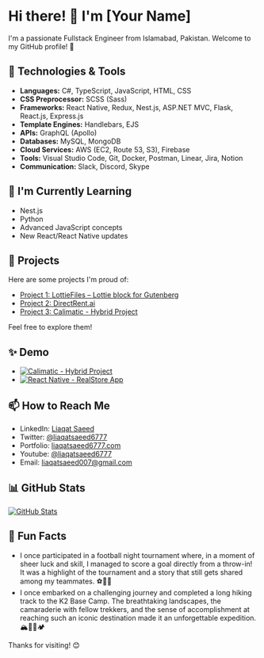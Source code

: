 # Hi there! 👋 I'm [Your Name]

I'm a passionate Fullstack Engineer from Islamabad, Pakistan. Welcome to my GitHub profile! 🚀

## 🔧 Technologies & Tools

- **Languages:** C#, TypeScript, JavaScript, HTML, CSS
- **CSS Preprocessor:** SCSS (Sass)
- **Frameworks:** React Native, Redux, Nest.js, ASP.NET MVC, Flask, React.js, Express.js
- **Template Engines:** Handlebars, EJS
- **APIs:** GraphQL (Apollo)
- **Databases:** MySQL, MongoDB
- **Cloud Services:** AWS (EC2, Route 53, S3), Firebase
- **Tools:** Visual Studio Code, Git, Docker, Postman, Linear, Jira, Notion
- **Communication:** Slack, Discord, Skype

## 🌱 I'm Currently Learning

- Nest.js
- Python
- Advanced JavaScript concepts
- New React/React Native updates

## 🚀 Projects

Here are some projects I'm proud of:

- [Project 1: LottieFiles – Lottie block for Gutenberg](https://wordpress.org/plugins/lottiefiles/)
- [Project 2: DirectRent.ai](https://directrent.ai/)
- [Project 3: Calimatic - Hybrid Project](https://portal.calimatic.com/)

Feel free to explore them!

## ✨ Demo

- [![Calimatic - Hybrid Project](https://www.loom.com/share/c9440254d31648f682a656b5719c3338)](https://www.loom.com/share/c9440254d31648f682a656b5719c3338?sid=f8e1c05e-1913-42d0-adf1-ad21b0f90c4f)
- [![React Native - RealStore App](https://www.loom.com/share/25ccb22a75e64ef5a8e720fb4d22f981)](https://www.loom.com/share/25ccb22a75e64ef5a8e720fb4d22f981?sid=46d3b478-114b-4719-9bdd-c4898722806c)

## 📫 How to Reach Me

- LinkedIn: [Liaqat Saeed](https://pk.linkedin.com/in/liaqat-saeed)
- Twitter: [@liaqatsaeed6777](https://twitter.com/liaqatsaeed6777)
- Portfolio: [liaqatsaeed6777.com](https://liaqatsaeed6777.com/)
- Youtube: [@liaqatsaeed6777](https://www.youtube.com/channel/UC4s7nfdalTSQqhSz5K0JqEw)
- Email: liaqatsaeed007@gmail.com

## 📊 GitHub Stats

[![GitHub Stats](https://github-readme-stats.vercel.app/api?username=LiaqatSaeed&show_icons=true&count_private=true)](https://github.com/LiaqatSaeed)

## 🌟 Fun Facts

- I once participated in a football night tournament where, in a moment of sheer luck and skill, I managed to score a goal directly from a throw-in! It was a highlight of the tournament and a story that still gets shared among my teammates. ⚽🌙🎉
- I once embarked on a challenging journey and completed a long hiking track to the K2 Base Camp. The breathtaking landscapes, the camaraderie with fellow trekkers, and the sense of accomplishment at reaching such an iconic destination made it an unforgettable expedition. 🏔️🚶‍♂️🏕️

Thanks for visiting! 😊

